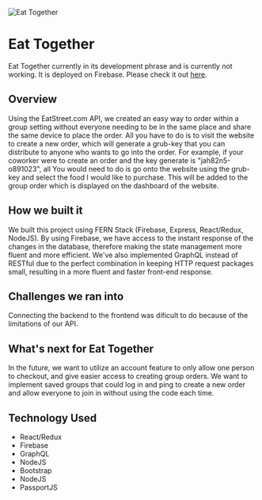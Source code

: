 ![Eat Together](https://i.ibb.co/cJKF2jv/Untitled.png)

# Eat Together
Eat Together currently in its development phrase and is currently not working.
It is deployed on Firebase. Please check it out [here](https://eattogether-aa042.firebaseapp.com).

## Overview
Using the EatStreet.com API, we created an easy way to order within a group setting without everyone needing to be in the same place and share the same device to place the order. All you have to do is to visit the website to create a new order, which will generate a grub-key that you can distribute to anyone who wants to go into the order. For example, if your coworker were to create an order and the key generate is "jah82n5-o891023", all You would need to do is go onto the website using the grub-key and select the food I would like to purchase. This will be added to the group order which is displayed on the dashboard of the website. 

## How we built it
We built this project using FERN Stack (Firebase, Express, React/Redux, NodeJS). By using Firebase, we have access to the instant response of the changes in the database, therefore making the state management more fluent and more efficient. We've also implemented GraphQL instead of RESTful due to the perfect combination in keeping HTTP request packages small, resulting in a more fluent and faster front-end response.

## Challenges we ran into
Connecting the backend to the frontend was dificult to do because of the limitations of our API.

## What's next for Eat Together
In the future, we want to utilize an account feature to only allow one person to checkout, and give easier access to creating group orders. We want to implement saved groups that could log in and ping to create a new order and allow everyone to join in without using the code each time.

## Technology Used

* React/Redux
* Firebase
* GraphQL
* NodeJS
* Bootstrap
* NodeJS
* PassportJS
